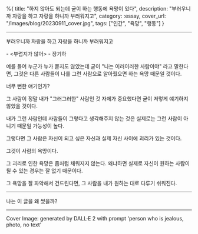 %{
title: "하지 않아도 되는데 굳이 하는 행동에 욕망이 있다",
description: "부러우니까 자랑을 하고 자랑을 하니까 부러워지고",
category: :essay,
cover_url: "/images/blog/20230911_cover.jpg",
tags: ["인간", "욕망", "행동"]
}

---

>>>
부러우니까 자랑을 하고 자랑을 하니까 부러워지고

\- <부럽지가 않어> - 장기하
>>>

예를 들어 누군가 누가 묻지도 않았는데 굳이 "나는 이러이러한 사람이야" 라고 말한다면, 그것은 다른 사람들이 나를 그런 사람으로 알아줬으면 하는 욕망 때문일 것이다.

너무 뻔한 얘기인가?

그 사람이 정말 내가 "그러그러한" 사람인 것 자체가 중요했다면 굳이 저렇게 얘기하지 않았을 것이다.

내가 그런 사람인데 사람들이 그렇다고 생각해주지 않는 것은 실제로는 그런 사람이 아니기 때문일 가능성이 높다.

그렇다면 그 사람은 자신이 되고 싶은 자신과 실제 자신 사이에 괴리가 있는 것이다.

그것이 사람의 욕망이다.

그 괴리로 인한 욕망은 좀처럼 채워지지 않는다. 왜냐하면 실제로 자신이 원하는 사람이 될 수 있는 경우는 잘 없기 때문이다.

그 욕망을 잘 파악해서 건드린다면, 그 사람을 내가 원하는 대로 다루기 쉬워진다.

---

나는 이 글을 왜 썼을까?

---

Cover Image: generated by DALL·E 2 with prompt 'person who is jealous, photo, no text'
